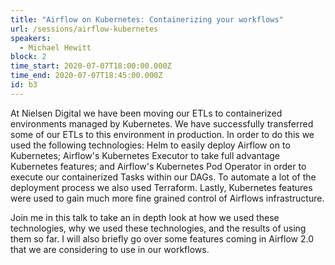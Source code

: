 ```yaml
---
title: "Airflow on Kubernetes: Containerizing your workflows"
url: /sessions/airflow-kubernetes
speakers:
  - Michael Hewitt
block: 2
time_start: 2020-07-07T18:00:00.000Z
time_end: 2020-07-07T18:45:00.000Z
id: b3
---
```



At Nielsen Digital we have been moving our ETLs to containerized environments managed by Kubernetes. We have successfully transferred some of our ETLs to this environment in production. In order to do this we used the following technologies: Helm to easily deploy Airflow on to Kubernetes; Airflow's Kubernetes Executor to take full advantage Kubernetes features; and Airflow's Kubernetes Pod Operator in order to execute our containerized Tasks within our DAGs. To automate a lot of the deployment process we also used Terraform. Lastly, Kubernetes features were used to gain much more fine grained control of Airflows infrastructure. 

Join me in this talk to take an in depth look at how we used these technologies, why we used these technologies, and the results of using them so far. I will also briefly go over some features coming in Airflow 2.0 that we are considering to use in our workflows.